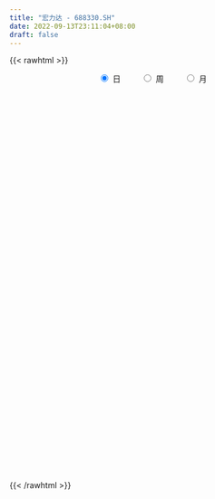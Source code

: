 ```yaml
---
title: "宏力达 - 688330.SH"
date: 2022-09-13T23:11:04+08:00
draft: false
---
```

{{< rawhtml >}}
    <div style="text-align: center">
        <label style="padding: 1rem;"><input style="margin-right: .5rem" type="radio" name="period" value="D" checked onclick="period_change(this)">日</label>
        <label style="padding: 1rem;"><input style="margin-right: .5rem" type="radio" name="period" value="W" onclick="period_change(this)">周</label>
        <label style="padding: 1rem;"><input style="margin-right: .5rem" type="radio" name="period" value="M" onclick="period_change(this)">月</label>
    </div>
    <div id="chart" style="height: 700px;"></div> 
    <script type="text/javascript">
        const D_v = [146269.71,71281.01,57963.98,33658.99,30728.13,21415.64,20253.6,13750.76,11403.77,17312.67,16075.34,25598.74,14255.57,22022.87,16744.02,13121.7,14633.72,22833.89,13486.58,21467.13,12159.77,10690.42,9192.38,10697.04,23006.21,17593.4,11447.75,12723.6,10630.77,12177.67,12491.0,7753.91,7698.31,6684.13,7214.96,8028.4,5214.89,5578.68,11503.96,10199.57,6807.73,7841.97,5442.6,4714.24,10606.39,8291.96,5976.35,4729.84,9345.47,7244.89,9203.89,5343.9,5764.04,4881.79,10972.51,6113.51,9024.28,7504.75,7548.25,8452.47,8716.91,6512.84,9175.28,5092.93,16361.35,6524.27,8468.81,4925.78,5840.09,5159.54,4970.03,6667.54,4424.51,6163.06,3943.42,7055.96,5966.86,3644.15,5006.52,5741.87,4226.76,3872.19,3456.86,4657.72,6009.56,5461.0,6581.18,4138.4,12433.72,5668.42,5756.09,4510.72,4089.0,5063.1,4047.59,6162.9,7961.79,7970.83,5216.27,3535.02,2971.93,4028.15,9845.51,5212.32,4469.7,7058.23,6358.38,9481.88,8828.01,5171.52,3475.06,5109.39,4086.22,2455.57,3472.48,3207.11,3409.09,2836.52,4553.92,3268.01,10492.26,6064.26,3074.02,6471.87,3207.54,5039.6,3975.4,4470.84,3165.16,2589.05,4122.91,3606.93,6305.14,4810.29,4360.7,2016.31,2359.74,2408.65,1816.15,1573.56,1550.32,2476.86,3790.08,2370.97,1818.13,1965.99,2012.49,1643.0,2674.82,2739.71,3982.62,4604.96,5298.68,8983.66,5887.94,5001.04,2969.22,3553.77,2888.03,3665.19,4475.63,3196.22,1952.69,2207.43,2363.52,1975.64,2063.3,4737.04,3175.96,7608.54,3383.73,2818.82,3509.3,3463.31,10039.84,4710.56,5878.84,4344.35,5868.92,13555.12,6731.23,5361.57,3394.54,3921.92,4590.54,3309.82,2720.09,3388.92,5914.34,12115.47,9850.22,11500.45,7336.48,9012.03,6983.35,12282.61,6489.43,5372.68,9992.52,4273.55,3776.41,5972.89,9257.71,9801.87,7657.9,32885.15,15747.97,12979.31,10527.83,8183.61,9816.19,15649.87,15814.93,11239.14,11130.35,8894.85,8781.6,8044.54,7204.28,10351.65,17237.67,11066.79,7673.28,6231.59,15435.89,6483.85,8312.93,7535.44,4293.75,6844.48,9087.6,11018.26,13243.87,8217.07,12211.0,3745.61,5474.26,7072.59,6488.35,4824.61,9563.22,4885.83,9631.68,6869.86,7404.3,3758.38,5029.38,3544.96,2970.03,5912.35,27477.81,17491.71,12431.12,8685.67,14212.79,10691.59,6651.32,10135.2,9070.64,16895.43,31513.59,30282.75,18860.85,31765.98,60817.57,27591.6,19523.87,19542.88,18505.4,21445.33,17422.19,43237.59,25972.76,15453.73,19684.08,10020.39,18695.24,13496.88,15382.27,11007.67,19191.75,9604.28,11580.58,10330.21,17704.54,27219.0,20688.39,13813.2,12620.18,8684.28,7961.99,10201.56,9897.78,13337.04,21953.86,24343.02,17968.33,21133.58,13329.39,10954.45,13495.86,8999.68,12573.09,10523.78,9188.29,25686.58,18351.28,12133.47,13661.91,10105.92,11450.46,8557.06,6222.94,9654.11,7869.59,10202.39,10015.35,7057.63,4508.02,6868.93,6145.01,5935.75,8867.98,6716.92,10514.25,12155.87,12038.34,5942.11,5398.6,8673.35,8616.39,10955.84,9363.76,4817.76,6695.27,4604.98,6525.17,6921.22,12201.44,11246.52,14908.66,10020.1,8153.44,7997.54,13812.95,13274.08,15995.4,7588.71,9211.46,4385.78,8684.1,6403.85,5508.21,4055.3,5421.27,10110.61,4938.38,4404.66,5746.18,10069.7,4261.31,5142.54,6635.48,5367.24,6940.07,6721.42,4925.32,2721.2,4127.08,5472.62,3626.67,9195.99,8757.96,10286.29,7142.39,9265.85,14763.47,10151.05,8439.44,9898.21,15355.7,13949.46,11051.06,9373.79,10337.9,11739.21,8904.56,14494.37,10501.26,12663.73,14791.86,8113.84,10052.86,8498.89,15604.53,10941.91,20466.63,18233.98,9326.22,23572.95,16633.93,20375.05,14878.09,20275.26,12334.67,13556.0,14315.68,15621.67,12067.21,16101.69,15214.18,12376.9,14998.59,24177.6,18335.94,13011.8,12188.67,21781.53,15379.65,12967.02,14743.57,13992.65,12391.49,9823.78,17483.34,22446.65,13211.47,11972.39,12839.05,11150.48,15572.5,13506.62,8647.64,7791.47,9654.05,9385.87,20898.61,18578.14,18670.27,18829.73,14693.55,15691.93,23268.97,14629.44,15028.77,23837.98,21504.42,14427.88,13010.11,14192.54,30248.39,25034.4,12212.75,19793.55,19489.82,14708.73,31128.74,15113.65,13828.05,14502.54,12884.33,10622.93,7684.45,7503.26,9792.43,6389.0,8096.54,11718.72]
const D_histogram = [0.0,-0.4033276353,-1.0667469777,-1.3409693459,-1.6269586618,-1.8256800522,-1.9347035473,-1.8344297999,-1.6206406673,-1.4759564428,-1.3634901794,-1.1087177581,-0.7551575407,-0.3054379696,-0.0684917088,0.1440809164,0.2660871574,0.5508786146,0.6732651769,0.7675958937,0.7291572432,0.826749033,0.8730519588,0.7736626753,0.9335712453,0.9800107359,0.9972488228,0.9119590217,0.7743718696,0.5526556259,0.2809138957,0.1088465521,-0.0028238486,0.0128229069,-0.0004317171,-0.0470597686,-0.0814215811,-0.0525014357,0.1263671462,0.0455786922,-0.0170516516,-0.1275201038,-0.1885006595,-0.1790989358,-0.3579639106,-0.4429747172,-0.5689926588,-0.5902802456,-0.7425746875,-0.7541546868,-0.9024025689,-0.8935486025,-0.9256908395,-0.8533749424,-0.513216091,-0.2228660717,0.0974950856,0.255000998,0.214802456,0.0050792166,0.1200038714,0.0689909762,0.2923746151,0.3601089061,0.6749963178,0.897005556,0.9641550434,0.9432019102,0.8149222801,0.7116699379,0.5328065146,0.2617448117,0.1437045277,0.0055437016,-0.1297020105,-0.3284873017,-0.3925554081,-0.4540859701,-0.5831558743,-0.763693711,-0.8082944936,-0.7213925927,-0.5415769897,-0.4214831275,-0.2369428936,0.0592674708,0.2528161371,0.3636379604,0.5799813296,0.6417550037,0.7589378729,0.8857466903,0.8599510321,0.8565989482,0.7838508118,0.8553429988,0.9234766117,0.9059711191,0.7449349168,0.6315065837,0.4809489267,0.4600580801,0.7215120865,0.8650626864,0.9175587829,0.9738726404,1.0427239176,1.1198292965,0.8821691482,0.6242320639,0.4524765486,0.2003970033,-0.0879940536,-0.2300254007,-0.3821179067,-0.4168008927,-0.3202425624,-0.3053007267,-0.238217347,-0.2090730572,-0.559585737,-0.9024956573,-1.0751031668,-1.221367112,-1.2047366572,-1.0432898007,-0.9101175367,-0.8321210162,-0.7392074095,-0.6528934765,-0.4978097138,-0.4189365806,-0.1874322648,-0.115753799,-0.1873117087,-0.1779051958,-0.0731670097,-0.0467413049,0.0116456939,0.0678328276,0.1157120416,0.1664593765,0.2076684442,0.2249493055,0.2251756577,0.1995094247,0.1661630847,0.1957427236,0.2474501569,0.3429374703,0.4237018692,0.3375145086,0.4171916744,0.6250579643,0.6558895568,0.5700953762,0.4743891344,0.3387536337,0.2131473446,0.0826950853,0.0873198973,0.0051356017,-0.0773846515,-0.1651859026,-0.1772895122,-0.1485668563,-0.1030802831,0.0311743048,0.0780264406,-0.035922107,-0.0933542997,-0.0936325497,-0.1535863175,-0.1759748305,-0.0979386011,-0.0699538601,0.0734089904,0.1441979959,0.2126846596,0.3828669998,0.4193724175,0.4464415941,0.4492053601,0.3602614112,0.2164019702,0.0751649903,-0.0597484287,-0.0673416509,0.0290310298,0.2454379454,0.4498713399,0.6235706997,0.5230580583,0.3996176275,0.4383979834,0.67218773,0.7648908226,0.6751303442,0.8143200164,0.8223771734,0.7625388696,0.6436749028,0.2985730762,0.1788008393,0.1544396516,0.5035118681,0.5624006394,0.4248283511,0.1882305197,0.0240691446,-0.2080314488,0.098541599,0.4303352271,0.6440526636,0.8246977209,0.7767058816,0.6576301903,0.4176953567,0.1436284246,0.2489428802,-0.2781330772,-0.6595827861,-0.8937956987,-0.9971577584,-1.2826771521,-1.3900624004,-1.5824919493,-1.761562663,-1.7746302571,-1.8059176966,-1.6877918681,-1.3551941388,-0.9312340868,-0.7834568458,-1.0081142322,-1.1068782588,-1.2128465593,-1.1943956185,-1.0483428193,-0.9545757421,-1.0201263643,-0.9589637708,-0.6056111866,-0.1781600287,0.3062800549,0.564221113,0.771964798,0.9068780622,0.9014876253,1.0329381561,1.1151920277,1.4750160136,1.693668065,1.8065994389,1.9932009956,2.0457267994,1.8529998344,1.6579371633,1.3529854553,1.3041281489,1.7631809288,2.211917763,2.3065355089,2.8326848948,3.8237393068,4.5502943261,4.6758729515,4.2684084097,3.9762633096,3.5514137547,3.3294277917,2.199051486,1.4087145177,0.6986963039,0.2188761074,-0.2751630219,-1.0215375212,-1.6197731618,-1.7742085082,-2.0397519974,-2.6320589898,-2.6831120643,-2.7792428364,-2.6452792866,-2.0962272897,-1.8266571062,-1.3765534888,-1.2013424875,-1.1857303011,-1.2829455199,-1.065057926,-1.2585505787,-1.27248924,-1.8326833403,-2.440063989,-2.9107072745,-3.3958046278,-3.7361767958,-3.769303009,-3.6461127699,-3.7013390284,-3.5347829368,-3.5087758158,-3.1845130935,-2.800474278,-1.8253790361,-1.0532724989,-0.1733302277,0.4738359406,0.9988093201,1.199141756,1.090863258,0.8312720201,0.9212382135,0.669547046,0.3742856805,-0.0057735853,-0.4515930469,-0.5766344188,-0.9567035727,-0.9805661078,-0.9940212933,-1.0700963951,-1.0117912195,-0.3071376713,0.6106803407,1.4262527299,1.8688063977,2.0877527969,1.8854672443,1.9462205834,1.6626141454,1.7026576111,1.6779262989,1.5494407529,1.4197547797,1.1186566244,0.7795145964,0.2072527669,-0.3928909455,-0.7643653051,-0.7555949979,-0.5678590808,-0.7155636749,-0.6569853545,-0.2594498022,0.2032922933,0.3465026257,0.5434301657,0.5920715941,0.9216714154,1.0863506457,1.0121076299,0.8624500593,0.8724293468,1.4215725842,1.6907801388,1.7793270287,1.4938623212,0.6141153043,0.0205276742,-0.4417646415,-0.6854798647,-0.8601816851,-1.3857507207,-1.8210055584,-1.7297914018,-1.5742790361,-1.7793376058,-1.8139604432,-1.7849476976,-2.2757356589,-2.3926007383,-1.8761454985,-1.3741842467,-0.663258371,0.0331198918,0.2530299757,0.183892285,0.224607897,0.4719299849,0.1314376976,-0.0123801015,-0.2672277041,-0.1833048756,-0.2401115095,-0.3394798257,-0.2795763732,-0.1102221325,-0.2950695069,-0.4694755937,-0.5537342852,-0.4264779501,-0.1653271089,0.3968148364,0.7419914804,1.3296148203,1.8522077096,1.9367488197,1.4455966338,0.8209179458,0.3521068449,0.0807068778,-0.0778052167,-0.3210859759,-0.3359789045,-0.2259597655,-0.128416209,-0.2738945803,-0.5672729698,-0.5193123942,-0.4087092328,-0.4596296096,-0.6572124929,-0.8767909784,-0.8381852917,-0.7508254128,-0.4947385799,-0.2894217669,-0.1707023793,0.1316884942,0.3588269007,0.3390879539,0.2127362111,0.3715920693,0.6394093256,0.7972896664,0.85255761,0.9190799591,0.9615473055,0.9545253709,0.8246941528,0.686632441,0.6007767717,0.6305463226,0.5638638838,0.6712339465,0.5978261005,0.2865986065,0.1757385896,0.1320582832,0.1107757185,0.3507309936,0.4015368753,0.4789042263,0.7273167072,0.6157898307,0.533268094,0.4394897084,0.3508665016,0.488215127,0.2253700667,0.0631900839,-0.2381355495,-0.8305071743,-1.3202750229,-1.9091403665,-2.2300598819,-2.262851052,-2.2638875944,-2.2608665854,-2.1130997985,-1.9285932906,-1.5776403624,-1.2743717907,-1.0344057908,-0.6784124849,-0.3102070408]
const D_fast = [0.0,-0.5041595442,-1.434265631,-2.0437303357,-2.736459317,-3.3916007204,-3.9843001023,-4.342633805,-4.5340048391,-4.7583097253,-4.9867160068,-5.009123025,-4.8443521928,-4.470992114,-4.2511687804,-4.0025759261,-3.8140478958,-3.3915367849,-3.1008339284,-2.8146042382,-2.6707535779,-2.3664745298,-2.1019086143,-2.0078822291,-1.6145808477,-1.3231386731,-1.0565883806,-0.9138884262,-0.8578826109,-0.9414349481,-1.1429482044,-1.2878039099,-1.4001802729,-1.3813277906,-1.3946903439,-1.4530833375,-1.5078005453,-1.4920057588,-1.2815453903,-1.3509391713,-1.4178324279,-1.5601809062,-1.6682866267,-1.703659637,-1.9720155894,-2.1677700753,-2.4360361817,-2.6048938299,-2.9428319436,-3.1429506146,-3.516799139,-3.7313323232,-3.9948972701,-4.1359251086,-3.92407028,-3.6894367786,-3.3447018498,-3.1234456879,-3.109943616,-3.3183970511,-3.1734714285,-3.2072365797,-2.910759287,-2.7529977695,-2.2693612784,-1.8231006511,-1.5149124029,-1.3000650586,-1.2246141187,-1.1499489763,-1.195610771,-1.4012362709,-1.4833504231,-1.6201253237,-1.7877965385,-2.0687036551,-2.2309106136,-2.4059626681,-2.6808215408,-3.0522828053,-3.2989572113,-3.3924034586,-3.347982103,-3.3332590226,-3.2079545121,-2.8969272801,-2.6401745794,-2.4384432661,-2.0771045645,-1.8548921395,-1.547974802,-1.199729312,-1.0105372123,-0.7997395591,-0.6765249925,-0.3911970558,-0.0921942899,0.1167929971,0.1419905241,0.186438837,0.1561184116,0.250242085,0.6920741131,1.0518903845,1.3337761768,1.6335581944,1.963090451,2.320153154,2.3030352928,2.2011562244,2.1425198463,1.9405395519,1.6301499815,1.4306122842,1.1829903016,1.0441070924,1.0606047821,0.9992214361,1.0067504791,0.9836265045,0.4932173905,-0.0753164441,-0.5166997453,-0.9683054685,-1.252859178,-1.3522347716,-1.4465918918,-1.5766256254,-1.668513871,-1.7454233071,-1.7147919729,-1.7406529849,-1.5560067352,-1.5132667192,-1.6316525561,-1.6667223421,-1.5802759085,-1.5655355299,-1.5042371076,-1.431091767,-1.3542845426,-1.2619223635,-1.1687961849,-1.0952779972,-1.0387577306,-1.0145466073,-1.0063521762,-0.9278368564,-0.8142668838,-0.6330452029,-0.4463553367,-0.4481640701,-0.2641889858,0.0999417952,0.2947457769,0.3514754404,0.3743664822,0.3234193899,0.251099937,0.141321449,0.1677762353,0.0868758401,-0.0149905759,-0.1440883027,-0.2005142903,-0.2089333485,-0.189216846,-0.047168682,0.019190064,-0.1037390104,-0.184509778,-0.2081961654,-0.3065465126,-0.3729287332,-0.3193771541,-0.3088808781,-0.14716578,-0.0403272755,0.0813305531,0.3472296432,0.4885781652,0.6272577404,0.7423228465,0.7434442504,0.6536853019,0.5312395695,0.3813890434,0.3569604085,0.4605908466,0.7383572485,1.055258478,1.3848505127,1.4151023859,1.391566362,1.5399462137,1.9417828929,2.2257086911,2.3047307987,2.647500475,2.8611519254,2.991948339,3.0340030978,2.7635445403,2.6884725133,2.7027212384,3.177671422,3.3771603531,3.3457951526,3.1562549511,2.9981108621,2.7140024065,3.0452108541,3.484588289,3.8593188914,4.2461383789,4.39232301,4.4376548662,4.3021438719,4.0639840459,4.2315342216,3.6349249949,3.0885795894,2.6309177522,2.2782662529,1.6720775711,1.2171767227,0.6291241866,0.0096628071,-0.4470623513,-0.9298292149,-1.2336513535,-1.2398521589,-1.0487006286,-1.096787599,-1.5734735435,-1.9489571347,-2.3581370751,-2.6382850389,-2.7543179446,-2.8991948029,-3.2197770161,-3.3983553653,-3.1964055778,-2.8134944271,-2.2524843298,-1.8534879934,-1.4527531089,-1.0911203291,-0.8711388598,-0.4814537899,-0.1204019114,0.6081760779,1.2502451456,1.8148263792,2.4997281848,3.0636856884,3.334208682,3.5536303017,3.5869249576,3.8640996884,4.7639477005,5.7656639755,6.4369155986,7.6712362082,9.6182254469,11.4823540477,12.776900911,13.4365384716,14.1384591989,14.6014630826,15.2118340676,14.6312206333,14.1930622944,13.6577181566,13.2326169871,12.6697871022,11.6680282226,10.6648492916,10.0668618181,9.2913803295,8.0410585897,7.3192274991,6.5282860179,6.0009297461,6.0259249206,5.8388308275,5.9447960727,5.8196714521,5.5388510632,5.1208994644,5.0725225769,4.5643922795,4.2323313082,3.2139663728,1.9965697269,0.7982496228,-0.5357988875,-1.8102152544,-2.7856672199,-3.5740051732,-4.5545661889,-5.2717058314,-6.1228926644,-6.5947582154,-6.9108379695,-6.3920874865,-5.8832990741,-5.0466893599,-4.2810642064,-3.5063884969,-3.006270622,-2.8418333055,-2.8936065384,-2.5733307917,-2.6576351976,-2.859325143,-3.2408278051,-3.7995455284,-4.068745505,-4.6879905521,-4.9569946141,-5.2189551229,-5.5625543236,-5.7571969529,-5.1293278225,-4.0588397252,-2.8867041536,-1.9769488863,-1.2360642879,-0.9669830294,-0.4196745446,-0.2876274462,0.1780804223,0.5728306848,0.8317053271,1.0569580488,1.0355240496,0.8912606707,0.3708120329,-0.3275544159,-0.8901201018,-1.070248544,-1.0244773971,-1.3510729099,-1.4567409282,-1.1240678264,-0.6105026576,-0.3806666687,-0.0478815873,0.1487777397,0.7087954147,1.1450623064,1.3238461981,1.3898011424,1.6178877666,2.52242415,3.2143267393,3.7477053864,3.8357062593,3.1094880684,2.5210323568,1.9482988807,1.5332136914,1.1434664497,0.2714597339,-0.6190464934,-0.9602801873,-1.1983375806,-1.8482305517,-2.3363434999,-2.7535676787,-3.8132895547,-4.5283048187,-4.4808859536,-4.3224707634,-3.7773594804,-3.0727012447,-2.7895336669,-2.8126982863,-2.7158307,-2.3505261159,-2.6581589789,-2.8050718034,-3.1267263319,-3.0886297223,-3.2054642336,-3.3897025062,-3.399693147,-3.2578944394,-3.5165091906,-3.8082841758,-4.0309764386,-4.010339591,-3.7905205271,-3.1291748727,-2.5985003586,-1.6784733135,-0.6928284969,-0.1241001819,-0.2538532094,-0.6733024109,-1.0540868005,-1.3053100482,-1.4832734469,-1.8068257,-1.9057133547,-1.8521841571,-1.7867446529,-2.0006966692,-2.4358933011,-2.5177608242,-2.509334971,-2.6751627502,-3.0370487566,-3.4758249867,-3.646765623,-3.7471120972,-3.6147099093,-3.4817485381,-3.4057047453,-3.0703917482,-2.7535466166,-2.6885135748,-2.7616812649,-2.5099273894,-2.0822578017,-1.7250550443,-1.4566476982,-1.1603553593,-0.8775011866,-0.6458917784,-0.5695494583,-0.5359530599,-0.4716145362,-0.2842084047,-0.2099248726,0.0652536768,0.1413023559,-0.0982754864,-0.1652008559,-0.1758665915,-0.1694552266,0.1581827969,0.3093728974,0.5064663049,0.9367079626,0.9791285439,1.0299238307,1.0460178721,1.0451112907,1.3045136979,1.0980111543,0.9516286925,0.5907691717,-0.2092292467,-1.029065851,-2.0952162862,-2.9736507721,-3.5721547053,-4.1391631463,-4.7013587836,-5.0818669463,-5.379508761,-5.4229659234,-5.4382902994,-5.4569257473,-5.2705355626,-4.9798818787]
const D_slow = [0.0,-0.1008319088,-0.3675186533,-0.7027609897,-1.1095006552,-1.5659206682,-2.049596555,-2.508204005,-2.9133641719,-3.2823532825,-3.6232258274,-3.9004052669,-4.0891946521,-4.1655541445,-4.1826770717,-4.1466568425,-4.0801350532,-3.9424153995,-3.7740991053,-3.5822001319,-3.3999108211,-3.1932235628,-2.9749605731,-2.7815449043,-2.548152093,-2.303149409,-2.0538372033,-1.8258474479,-1.6322544805,-1.494090574,-1.4238621001,-1.3966504621,-1.3973564242,-1.3941506975,-1.3942586268,-1.4060235689,-1.4263789642,-1.4395043231,-1.4079125366,-1.3965178635,-1.4007807764,-1.4326608024,-1.4797859672,-1.5245607012,-1.6140516788,-1.7247953581,-1.8670435228,-2.0146135843,-2.2002572561,-2.3887959278,-2.6143965701,-2.8377837207,-3.0692064306,-3.2825501662,-3.4108541889,-3.4665707069,-3.4421969354,-3.3784466859,-3.324746072,-3.3234762678,-3.2934752999,-3.2762275559,-3.2031339021,-3.1131066756,-2.9443575962,-2.7201062072,-2.4790674463,-2.2432669688,-2.0395363987,-1.8616189143,-1.7284172856,-1.6629810827,-1.6270549508,-1.6256690254,-1.658094528,-1.7402163534,-1.8383552054,-1.951876698,-2.0976656665,-2.2885890943,-2.4906627177,-2.6710108659,-2.8064051133,-2.9117758952,-2.9710116185,-2.9561947508,-2.8929907166,-2.8020812265,-2.6570858941,-2.4966471432,-2.3069126749,-2.0854760023,-1.8704882443,-1.6563385073,-1.4603758043,-1.2465400546,-1.0156709017,-0.7891781219,-0.6029443927,-0.4450677468,-0.3248305151,-0.2098159951,-0.0294379734,0.1868276981,0.4162173939,0.659685554,0.9203665334,1.2003238575,1.4208661446,1.5769241605,1.6900432977,1.7401425485,1.7181440351,1.6606376849,1.5651082083,1.4609079851,1.3808473445,1.3045221628,1.2449678261,1.1926995618,1.0528031275,0.8271792132,0.5584034215,0.2530616435,-0.0481225208,-0.308944971,-0.5364743551,-0.7445046092,-0.9293064615,-1.0925298307,-1.2169822591,-1.3217164043,-1.3685744705,-1.3975129202,-1.4443408474,-1.4888171463,-1.5071088988,-1.518794225,-1.5158828015,-1.4989245946,-1.4699965842,-1.4283817401,-1.376464629,-1.3202273027,-1.2639333883,-1.2140560321,-1.1725152609,-1.12357958,-1.0617170408,-0.9759826732,-0.8700572059,-0.7856785787,-0.6813806601,-0.5251161691,-0.3611437799,-0.2186199358,-0.1000226522,-0.0153342438,0.0379525924,0.0586263637,0.080456338,0.0817402384,0.0623940756,0.0210975999,-0.0232247781,-0.0603664922,-0.086136563,-0.0783429868,-0.0588363766,-0.0678169034,-0.0911554783,-0.1145636157,-0.1529601951,-0.1969539027,-0.221438553,-0.238927018,-0.2205747704,-0.1845252714,-0.1313541065,-0.0356373566,0.0692057478,0.1808161463,0.2931174863,0.3831828392,0.4372833317,0.4560745793,0.4411374721,0.4243020594,0.4315598168,0.4929193032,0.6053871381,0.761279813,0.8920443276,0.9919487345,1.1015482303,1.2695951628,1.4608178685,1.6296004545,1.8331804586,2.038774752,2.2294094694,2.3903281951,2.4649714641,2.509671674,2.5482815868,2.6741595539,2.8147597137,2.9209668015,2.9680244314,2.9740417176,2.9220338554,2.9466692551,3.0542530619,3.2152662278,3.421440658,3.6156171284,3.780024676,3.8844485151,3.9203556213,3.9825913413,3.9130580721,3.7481623755,3.5247134508,3.2754240113,2.9547547232,2.6072391231,2.2116161358,1.7712254701,1.3275679058,0.8760884817,0.4541405146,0.1153419799,-0.1174665418,-0.3133307532,-0.5653593113,-0.842078876,-1.1452905158,-1.4438894204,-1.7059751252,-1.9446190608,-2.1996506519,-2.4393915945,-2.5907943912,-2.6353343984,-2.5587643847,-2.4177091064,-2.2247179069,-1.9979983913,-1.772626485,-1.514391946,-1.2355939391,-0.8668399357,-0.4434229194,0.0082269403,0.5065271892,1.017958889,1.4812088476,1.8956931385,2.2339395023,2.5599715395,3.0007667717,3.5537462125,4.1303800897,4.8385513134,5.7944861401,6.9320597216,8.1010279595,9.1681300619,10.1621958893,11.050049328,11.8824062759,12.4321691474,12.7843477768,12.9590218528,13.0137408796,12.9449501241,12.6895657438,12.2846224534,11.8410703263,11.331132327,10.6731175795,10.0023395634,9.3075288543,8.6462090327,8.1221522103,7.6654879337,7.3213495615,7.0210139396,6.7245813644,6.4038449844,6.1375805029,5.8229428582,5.5048205482,5.0466497131,4.4366337159,3.7089568973,2.8600057403,1.9259615414,0.9836357891,0.0721075966,-0.8532271605,-1.7369228946,-2.6141168486,-3.410245122,-4.1103636915,-4.5667084505,-4.8300265752,-4.8733591321,-4.754900147,-4.505197817,-4.205412378,-3.9326965635,-3.7248785585,-3.4945690051,-3.3271822436,-3.2336108235,-3.2350542198,-3.3479524815,-3.4921110862,-3.7312869794,-3.9764285063,-4.2249338297,-4.4924579284,-4.7454057333,-4.8221901512,-4.669520066,-4.3129568835,-3.8457552841,-3.3238170848,-2.8524502738,-2.3658951279,-1.9502415916,-1.5245771888,-1.1050956141,-0.7177354259,-0.3627967309,-0.0831325748,0.1117460743,0.163559266,0.0653365296,-0.1257547966,-0.3146535461,-0.4566183163,-0.635509235,-0.7997555737,-0.8646180242,-0.8137949509,-0.7271692945,-0.591311753,-0.4432938545,-0.2128760006,0.0587116608,0.3117385682,0.5273510831,0.7454584198,1.1008515658,1.5235466005,1.9683783577,2.341843938,2.4953727641,2.5005046826,2.3900635223,2.2186935561,2.0036481348,1.6572104546,1.201959065,0.7695112146,0.3759414555,-0.0688929459,-0.5223830567,-0.9686199811,-1.5375538958,-2.1357040804,-2.604740455,-2.9482865167,-3.1141011095,-3.1058211365,-3.0425636426,-2.9965905713,-2.9404385971,-2.8224561008,-2.7895966764,-2.7926917018,-2.8594986279,-2.9053248467,-2.9653527241,-3.0502226805,-3.1201167738,-3.147672307,-3.2214396837,-3.3388085821,-3.4772421534,-3.5838616409,-3.6251934182,-3.5259897091,-3.340491839,-3.0080881339,-2.5450362065,-2.0608490016,-1.6994498431,-1.4942203567,-1.4061936454,-1.386016926,-1.4054682302,-1.4857397241,-1.5697344503,-1.6262243916,-1.6583284439,-1.7268020889,-1.8686203314,-1.9984484299,-2.1006257381,-2.2155331405,-2.3798362638,-2.5990340084,-2.8085803313,-2.9962866845,-3.1199713294,-3.1923267712,-3.235002366,-3.2020802424,-3.1123735173,-3.0276015288,-2.974417476,-2.8815194587,-2.7216671273,-2.5223447107,-2.3092053082,-2.0794353184,-1.839048492,-1.6004171493,-1.3942436111,-1.2225855009,-1.0723913079,-0.9147547273,-0.7737887563,-0.6059802697,-0.4565237446,-0.384874093,-0.3409394455,-0.3079248747,-0.2802309451,-0.1925481967,-0.0921639779,0.0275620787,0.2093912555,0.3633387131,0.4966557366,0.6065281637,0.6942447891,0.8162985709,0.8726410876,0.8884386086,0.8289047212,0.6212779276,0.2912091719,-0.1860759197,-0.7435908902,-1.3093036532,-1.8752755518,-2.4404921982,-2.9687671478,-3.4509154704,-3.845325561,-4.1639185087,-4.4225199564,-4.5921230776,-4.6696748378]
const D_data = [['2020-10-15', 118.0, 108.5, 100.85, 120.0],['2020-10-16', 102.68, 102.18, 101.11, 107.66],['2020-10-19', 102.0, 95.4, 95.0, 103.49],['2020-10-20', 94.5, 96.69, 94.5, 98.81],['2020-10-21', 96.59, 93.7, 93.7, 97.58],['2020-10-22', 93.55, 91.9, 91.3, 93.62],['2020-10-23', 92.0, 90.42, 90.12, 93.28],['2020-10-26', 90.4, 91.18, 90.02, 92.46],['2020-10-27', 90.45, 91.68, 90.3, 91.98],['2020-10-28', 91.59, 90.1, 88.88, 91.6],['2020-10-29', 88.7, 88.76, 88.11, 89.67],['2020-10-30', 92.18, 90.01, 90.0, 94.3],['2020-11-02', 90.95, 91.58, 90.48, 92.15],['2020-11-03', 91.6, 93.95, 91.56, 94.16],['2020-11-04', 93.9, 92.4, 91.5, 93.95],['2020-11-05', 93.4, 92.75, 92.1, 93.6],['2020-11-06', 92.79, 92.1, 91.45, 93.85],['2020-11-09', 92.5, 95.0, 92.5, 95.6],['2020-11-10', 95.5, 94.01, 93.58, 95.5],['2020-11-11', 93.9, 94.3, 93.71, 96.58],['2020-11-12', 94.14, 92.89, 92.72, 95.63],['2020-11-13', 93.06, 94.91, 92.5, 95.4],['2020-11-16', 95.29, 94.9, 94.2, 95.3],['2020-11-17', 94.8, 93.18, 92.55, 94.88],['2020-11-18', 93.09, 96.9, 92.65, 97.44],['2020-11-19', 96.45, 96.46, 96.08, 98.45],['2020-11-20', 96.5, 96.75, 96.0, 98.28],['2020-11-23', 96.31, 95.77, 95.58, 97.8],['2020-11-24', 96.0, 94.94, 94.6, 96.76],['2020-11-25', 95.04, 93.22, 93.22, 95.3],['2020-11-26', 93.0, 91.38, 91.07, 93.24],['2020-11-27', 91.45, 91.38, 90.49, 92.04],['2020-11-30', 91.55, 91.21, 90.9, 92.4],['2020-12-01', 91.3, 92.35, 91.08, 92.46],['2020-12-02', 92.11, 91.8, 91.56, 92.35],['2020-12-03', 91.88, 91.0, 90.8, 92.15],['2020-12-04', 90.56, 90.68, 90.52, 91.3],['2020-12-07', 90.8, 91.2, 90.54, 91.78],['2020-12-08', 91.36, 93.47, 91.03, 94.18],['2020-12-09', 93.5, 90.35, 90.0, 93.99],['2020-12-10', 90.55, 90.0, 89.5, 90.8],['2020-12-11', 89.5, 88.67, 88.21, 90.5],['2020-12-14', 88.67, 88.49, 87.81, 89.36],['2020-12-15', 88.57, 88.87, 87.88, 88.97],['2020-12-16', 88.88, 85.61, 85.5, 89.0],['2020-12-17', 85.0, 85.51, 83.28, 86.23],['2020-12-18', 85.45, 83.76, 83.69, 85.59],['2020-12-21', 83.69, 83.93, 82.5, 84.18],['2020-12-22', 83.95, 80.98, 80.65, 83.95],['2020-12-23', 80.6, 81.37, 80.26, 82.23],['2020-12-24', 81.18, 78.2, 77.5, 81.62],['2020-12-25', 78.2, 78.68, 77.15, 79.48],['2020-12-28', 78.8, 76.95, 76.71, 78.88],['2020-12-29', 76.71, 77.2, 76.61, 78.08],['2020-12-30', 76.76, 80.65, 76.62, 82.0],['2020-12-31', 80.16, 80.95, 79.41, 81.87],['2021-01-04', 80.7, 82.44, 80.06, 83.87],['2021-01-05', 82.4, 81.35, 80.9, 82.5],['2021-01-06', 81.31, 78.9, 78.59, 81.31],['2021-01-07', 78.9, 75.71, 75.05, 78.9],['2021-01-08', 76.01, 79.1, 75.0, 79.45],['2021-01-11', 79.0, 76.8, 75.94, 79.0],['2021-01-12', 76.01, 80.39, 76.01, 80.88],['2021-01-13', 80.8, 79.04, 78.6, 80.99],['2021-01-14', 79.95, 83.16, 79.3, 85.12],['2021-01-15', 83.07, 83.68, 82.12, 84.1],['2021-01-18', 83.78, 82.9, 82.5, 85.3],['2021-01-19', 82.71, 82.35, 82.18, 83.83],['2021-01-20', 82.65, 81.0, 80.6, 82.65],['2021-01-21', 80.66, 81.02, 80.1, 81.67],['2021-01-22', 81.1, 79.55, 79.5, 81.38],['2021-01-25', 79.2, 77.25, 76.82, 79.3],['2021-01-26', 77.0, 78.04, 76.67, 78.89],['2021-01-27', 78.02, 76.92, 76.39, 78.22],['2021-01-28', 76.47, 75.93, 75.3, 77.76],['2021-01-29', 76.09, 73.8, 72.88, 76.5],['2021-02-01', 73.09, 74.23, 72.23, 74.89],['2021-02-02', 74.5, 73.31, 72.64, 75.07],['2021-02-03', 73.94, 71.24, 71.1, 73.94],['2021-02-04', 70.44, 68.9, 68.08, 71.4],['2021-02-05', 69.32, 69.02, 68.86, 70.86],['2021-02-08', 69.02, 69.8, 68.18, 71.48],['2021-02-09', 69.85, 70.79, 69.27, 71.23],['2021-02-10', 71.5, 70.06, 69.62, 71.5],['2021-02-18', 70.5, 71.01, 70.5, 71.7],['2021-02-19', 71.39, 73.22, 70.81, 73.44],['2021-02-22', 73.35, 72.97, 72.83, 74.79],['2021-02-23', 72.72, 72.6, 72.5, 73.37],['2021-02-24', 75.0, 74.8, 74.66, 77.74],['2021-02-25', 74.6, 73.74, 73.56, 75.68],['2021-02-26', 73.32, 75.14, 73.02, 75.42],['2021-03-01', 75.21, 76.27, 75.0, 76.66],['2021-03-02', 76.75, 75.05, 74.8, 76.97],['2021-03-03', 75.46, 75.69, 75.1, 76.0],['2021-03-04', 75.28, 75.05, 75.03, 75.9],['2021-03-05', 75.44, 77.32, 74.8, 77.65],['2021-03-08', 77.21, 78.21, 77.0, 79.39],['2021-03-09', 78.21, 77.88, 75.36, 79.58],['2021-03-10', 77.51, 76.16, 76.01, 78.91],['2021-03-11', 76.0, 76.49, 75.01, 76.63],['2021-03-12', 76.51, 75.7, 75.06, 76.57],['2021-03-15', 75.99, 77.2, 75.58, 77.54],['2021-03-16', 79.0, 81.85, 79.0, 83.35],['2021-03-17', 80.59, 82.12, 80.49, 82.44],['2021-03-18', 82.29, 82.27, 80.9, 82.7],['2021-03-19', 81.73, 83.45, 81.61, 84.46],['2021-03-22', 83.67, 84.87, 83.67, 85.48],['2021-03-23', 84.4, 86.39, 84.36, 86.91],['2021-03-24', 86.5, 83.0, 83.0, 87.09],['2021-03-25', 82.96, 82.22, 81.42, 83.8],['2021-03-26', 82.47, 82.8, 81.5, 83.26],['2021-03-29', 82.31, 81.15, 80.99, 82.7],['2021-03-30', 81.27, 79.52, 79.23, 81.6],['2021-03-31', 80.0, 80.3, 79.53, 81.22],['2021-04-01', 80.01, 79.36, 78.74, 80.29],['2021-04-02', 79.1, 80.22, 79.1, 81.29],['2021-04-06', 80.1, 81.94, 79.8, 82.32],['2021-04-07', 81.38, 81.16, 80.4, 81.64],['2021-04-08', 80.85, 82.0, 80.85, 82.93],['2021-04-09', 82.08, 81.78, 81.35, 82.6],['2021-04-12', 79.89, 76.0, 75.89, 80.0],['2021-04-13', 76.0, 73.76, 73.03, 76.7],['2021-04-14', 73.6, 73.8, 73.58, 75.3],['2021-04-15', 73.35, 72.4, 71.1, 73.35],['2021-04-16', 71.64, 73.13, 71.64, 73.28],['2021-04-19', 73.13, 74.5, 72.33, 74.93],['2021-04-20', 74.5, 74.1, 73.82, 75.25],['2021-04-21', 74.1, 73.19, 72.6, 74.1],['2021-04-22', 73.52, 73.09, 72.61, 73.8],['2021-04-23', 72.8, 72.79, 72.33, 73.17],['2021-04-26', 72.52, 73.68, 72.5, 74.51],['2021-04-27', 73.68, 72.81, 72.78, 73.68],['2021-04-28', 72.8, 75.13, 72.52, 75.4],['2021-04-29', 74.68, 73.63, 73.59, 75.1],['2021-04-30', 74.19, 71.51, 71.2, 74.19],['2021-05-06', 71.96, 72.0, 71.0, 72.49],['2021-05-07', 72.64, 73.19, 72.03, 73.57],['2021-05-10', 73.19, 72.3, 71.8, 73.19],['2021-05-11', 72.02, 72.7, 71.53, 72.86],['2021-05-12', 72.7, 72.8, 71.86, 73.0],['2021-05-13', 72.5, 72.84, 72.09, 73.97],['2021-05-14', 73.0, 73.05, 72.58, 73.76],['2021-05-17', 73.4, 73.13, 72.62, 73.7],['2021-05-18', 73.15, 72.97, 72.66, 73.19],['2021-05-19', 72.97, 72.8, 72.37, 72.97],['2021-05-20', 72.8, 72.4, 72.31, 73.14],['2021-05-21', 72.62, 72.12, 72.1, 72.87],['2021-05-24', 72.1, 72.88, 72.08, 72.9],['2021-05-25', 72.81, 73.4, 72.81, 73.73],['2021-05-26', 73.69, 74.44, 73.3, 74.96],['2021-05-27', 74.48, 74.91, 74.11, 75.56],['2021-05-28', 74.87, 72.99, 72.51, 74.88],['2021-05-31', 72.94, 75.25, 72.52, 75.39],['2021-06-01', 75.27, 77.97, 75.26, 78.05],['2021-06-02', 77.6, 76.85, 76.63, 78.37],['2021-06-03', 76.5, 75.69, 75.62, 77.45],['2021-06-04', 75.3, 75.47, 75.3, 76.5],['2021-06-07', 75.88, 74.66, 74.37, 75.88],['2021-06-08', 74.9, 74.3, 74.01, 75.24],['2021-06-09', 74.24, 73.67, 73.45, 74.7],['2021-06-10', 73.5, 75.1, 73.2, 76.0],['2021-06-11', 75.12, 73.85, 73.48, 75.5],['2021-06-15', 73.87, 73.38, 73.08, 74.19],['2021-06-16', 73.36, 72.76, 72.63, 73.73],['2021-06-17', 72.78, 73.3, 72.63, 73.46],['2021-06-18', 73.05, 73.72, 72.89, 74.49],['2021-06-21', 74.87, 74.02, 73.0, 74.87],['2021-06-22', 74.12, 75.58, 74.03, 76.3],['2021-06-23', 75.65, 75.01, 74.9, 75.65],['2021-06-24', 75.79, 72.82, 72.52, 75.79],['2021-06-25', 73.6, 73.0, 72.81, 74.2],['2021-06-28', 72.94, 73.47, 72.78, 73.85],['2021-06-29', 73.88, 72.44, 72.3, 73.88],['2021-06-30', 72.58, 72.53, 72.23, 73.23],['2021-07-01', 73.02, 73.8, 71.68, 74.88],['2021-07-02', 73.5, 73.36, 72.28, 73.92],['2021-07-05', 73.0, 75.24, 73.0, 76.09],['2021-07-06', 75.24, 74.97, 74.31, 75.81],['2021-07-07', 74.97, 75.44, 74.24, 75.65],['2021-07-08', 75.83, 77.59, 75.28, 78.38],['2021-07-09', 77.46, 76.8, 75.42, 77.98],['2021-07-12', 77.0, 77.22, 76.82, 78.7],['2021-07-13', 77.97, 77.39, 76.61, 77.97],['2021-07-14', 77.39, 76.38, 76.0, 77.62],['2021-07-15', 76.3, 75.35, 74.28, 76.38],['2021-07-16', 75.38, 74.79, 74.78, 75.86],['2021-07-19', 75.18, 74.19, 74.0, 75.18],['2021-07-20', 74.0, 75.41, 73.58, 75.85],['2021-07-21', 75.41, 77.0, 75.0, 77.58],['2021-07-22', 76.97, 79.53, 76.33, 81.38],['2021-07-23', 79.2, 80.88, 78.96, 81.58],['2021-07-26', 80.82, 82.05, 79.8, 82.96],['2021-07-27', 81.38, 79.39, 79.36, 82.5],['2021-07-28', 80.74, 79.0, 76.81, 81.45],['2021-07-29', 82.16, 81.29, 79.2, 82.16],['2021-07-30', 81.0, 85.09, 81.0, 85.57],['2021-08-02', 85.0, 84.98, 83.17, 85.98],['2021-08-03', 84.77, 83.5, 83.24, 85.0],['2021-08-04', 83.5, 87.35, 83.5, 87.74],['2021-08-05', 87.35, 87.04, 86.1, 87.99],['2021-08-06', 87.12, 86.99, 85.21, 87.8],['2021-08-09', 87.66, 86.66, 85.02, 87.88],['2021-08-10', 86.08, 83.29, 82.68, 87.5],['2021-08-11', 83.5, 85.4, 83.0, 86.49],['2021-08-12', 85.5, 86.7, 85.4, 87.76],['2021-08-13', 86.27, 92.9, 85.99, 96.2],['2021-08-16', 91.88, 91.19, 88.12, 92.88],['2021-08-17', 90.46, 89.32, 89.0, 94.8],['2021-08-18', 89.87, 87.73, 86.8, 90.99],['2021-08-19', 87.77, 88.06, 86.71, 89.8],['2021-08-20', 87.81, 86.48, 85.87, 89.66],['2021-08-23', 86.48, 93.81, 86.46, 94.15],['2021-08-24', 92.88, 96.5, 92.06, 98.18],['2021-08-25', 96.73, 97.38, 94.82, 98.5],['2021-08-26', 97.51, 99.1, 96.88, 99.96],['2021-08-27', 98.08, 97.74, 96.12, 99.25],['2021-08-30', 97.8, 97.5, 97.0, 103.0],['2021-08-31', 98.82, 95.99, 95.0, 98.82],['2021-09-01', 95.31, 94.95, 91.56, 96.99],['2021-09-02', 94.2, 99.97, 93.68, 100.6],['2021-09-03', 97.0, 91.45, 90.18, 100.81],['2021-09-06', 92.1, 90.98, 88.0, 92.47],['2021-09-07', 91.0, 91.05, 88.7, 91.74],['2021-09-08', 90.93, 91.5, 90.15, 92.5],['2021-09-09', 91.24, 87.69, 86.17, 91.24],['2021-09-10', 88.0, 88.18, 86.38, 89.1],['2021-09-13', 88.98, 85.45, 84.84, 89.0],['2021-09-14', 85.02, 83.55, 83.36, 86.92],['2021-09-15', 83.52, 83.91, 82.83, 84.3],['2021-09-16', 84.39, 82.28, 81.08, 84.39],['2021-09-17', 82.18, 83.08, 79.88, 83.4],['2021-09-22', 82.69, 85.81, 80.74, 86.35],['2021-09-23', 85.86, 88.09, 85.59, 88.48],['2021-09-24', 88.09, 85.46, 85.0, 88.25],['2021-09-27', 85.7, 79.8, 79.0, 86.5],['2021-09-28', 80.56, 79.55, 78.89, 80.56],['2021-09-29', 79.54, 77.83, 77.0, 79.54],['2021-09-30', 78.46, 78.0, 76.5, 79.5],['2021-10-08', 78.28, 78.92, 77.77, 81.5],['2021-10-11', 78.97, 77.85, 77.22, 79.98],['2021-10-12', 77.82, 74.84, 73.69, 77.83],['2021-10-13', 74.78, 75.29, 74.32, 76.26],['2021-10-14', 75.29, 79.09, 74.8, 79.82],['2021-10-15', 79.0, 81.45, 77.77, 82.08],['2021-10-18', 81.39, 84.32, 79.6, 84.76],['2021-10-19', 83.87, 83.49, 83.0, 84.81],['2021-10-20', 85.0, 84.33, 83.51, 85.78],['2021-10-21', 82.57, 84.72, 82.57, 85.66],['2021-10-22', 85.69, 83.77, 83.02, 85.69],['2021-10-25', 84.26, 86.37, 83.24, 86.66],['2021-10-26', 89.47, 87.0, 86.9, 95.77],['2021-10-27', 87.63, 92.57, 86.65, 92.8],['2021-10-28', 90.88, 93.55, 90.5, 95.0],['2021-10-29', 93.0, 94.5, 92.01, 96.88],['2021-11-01', 94.49, 97.8, 92.87, 98.5],['2021-11-02', 97.8, 98.5, 94.56, 99.3],['2021-11-03', 98.0, 96.79, 95.99, 99.8],['2021-11-04', 96.97, 97.36, 96.66, 99.7],['2021-11-05', 96.88, 96.13, 95.51, 98.86],['2021-11-08', 97.8, 99.79, 95.03, 101.12],['2021-11-09', 102.0, 108.9, 102.0, 113.8],['2021-11-10', 110.0, 113.3, 109.0, 116.46],['2021-11-11', 113.0, 112.7, 111.37, 114.93],['2021-11-12', 114.0, 122.5, 114.0, 124.88],['2021-11-15', 132.0, 135.88, 132.0, 144.7],['2021-11-16', 136.51, 141.5, 132.0, 144.43],['2021-11-17', 142.93, 141.06, 136.3, 145.53],['2021-11-18', 143.07, 138.44, 137.22, 144.31],['2021-11-19', 139.0, 142.68, 139.0, 146.66],['2021-11-22', 143.42, 143.61, 141.43, 147.3],['2021-11-23', 143.64, 148.8, 143.64, 149.68],['2021-11-24', 149.9, 137.7, 131.33, 149.9],['2021-11-25', 137.24, 140.0, 137.24, 146.61],['2021-11-26', 142.5, 139.62, 135.0, 142.5],['2021-11-29', 141.0, 141.5, 134.61, 143.0],['2021-11-30', 143.35, 140.51, 139.11, 145.0],['2021-12-01', 142.0, 135.29, 134.0, 142.19],['2021-12-02', 135.29, 134.22, 133.17, 139.28],['2021-12-03', 135.07, 138.1, 134.18, 140.31],['2021-12-06', 139.94, 135.69, 133.0, 139.94],['2021-12-07', 135.7, 128.96, 126.54, 137.0],['2021-12-08', 127.68, 133.34, 127.68, 133.47],['2021-12-09', 131.45, 131.56, 129.49, 134.9],['2021-12-10', 130.55, 133.65, 128.35, 134.66],['2021-12-13', 131.94, 140.0, 131.94, 143.5],['2021-12-14', 140.6, 138.27, 137.18, 147.33],['2021-12-15', 140.58, 142.27, 137.05, 144.6],['2021-12-16', 142.88, 140.51, 138.73, 144.02],['2021-12-17', 140.5, 139.05, 138.11, 144.28],['2021-12-20', 137.0, 137.36, 135.8, 142.96],['2021-12-21', 138.73, 141.59, 137.06, 141.91],['2021-12-22', 142.5, 136.42, 135.5, 142.5],['2021-12-23', 135.0, 137.9, 133.0, 139.98],['2021-12-24', 138.98, 129.0, 128.0, 138.98],['2021-12-27', 110.16, 124.2, 110.16, 127.81],['2021-12-28', 123.31, 121.42, 118.2, 126.0],['2021-12-29', 118.99, 116.58, 115.51, 123.78],['2021-12-30', 116.29, 113.63, 112.74, 117.49],['2021-12-31', 113.57, 113.66, 113.0, 115.99],['2022-01-04', 114.16, 112.96, 111.73, 117.7],['2022-01-05', 112.15, 107.9, 105.6, 112.96],['2022-01-06', 106.9, 107.89, 105.12, 109.49],['2022-01-07', 109.23, 103.51, 102.67, 109.39],['2022-01-10', 103.03, 105.08, 103.0, 107.9],['2022-01-11', 107.82, 104.81, 103.97, 107.82],['2022-01-12', 106.57, 113.43, 106.57, 114.23],['2022-01-13', 112.09, 113.8, 110.61, 115.67],['2022-01-14', 112.66, 118.45, 112.59, 119.78],['2022-01-17', 118.05, 119.11, 118.04, 125.09],['2022-01-18', 119.0, 120.69, 118.49, 122.27],['2022-01-19', 119.2, 118.85, 116.88, 122.0],['2022-01-20', 116.85, 115.57, 113.49, 118.28],['2022-01-21', 112.08, 112.9, 111.2, 115.99],['2022-01-24', 112.76, 117.01, 112.76, 118.78],['2022-01-25', 117.0, 112.44, 111.87, 118.48],['2022-01-26', 115.8, 110.36, 109.21, 115.9],['2022-01-27', 110.11, 107.15, 107.0, 112.86],['2022-01-28', 106.3, 103.43, 103.43, 108.0],['2022-02-07', 105.0, 105.0, 103.85, 107.37],['2022-02-08', 102.88, 99.3, 99.19, 105.86],['2022-02-09', 99.9, 101.34, 98.5, 101.94],['2022-02-10', 101.84, 99.99, 97.53, 102.14],['2022-02-11', 99.78, 97.51, 97.0, 102.5],['2022-02-14', 97.08, 97.65, 96.34, 100.67],['2022-02-15', 98.28, 106.61, 97.01, 106.98],['2022-02-16', 107.18, 113.13, 107.18, 114.96],['2022-02-17', 112.97, 116.73, 111.55, 118.27],['2022-02-18', 116.73, 116.21, 114.34, 118.38],['2022-02-21', 117.95, 116.28, 113.15, 117.95],['2022-02-22', 114.46, 112.2, 111.03, 115.26],['2022-02-23', 113.0, 116.28, 112.2, 119.8],['2022-02-24', 118.72, 112.5, 109.02, 118.72],['2022-02-25', 114.7, 117.0, 113.65, 118.5],['2022-02-28', 116.01, 117.4, 115.0, 119.3],['2022-03-01', 119.0, 116.85, 116.02, 122.58],['2022-03-02', 117.77, 117.25, 113.35, 118.49],['2022-03-03', 117.0, 114.92, 114.02, 118.01],['2022-03-04', 113.44, 113.47, 112.4, 115.84],['2022-03-07', 114.66, 108.49, 107.56, 114.66],['2022-03-08', 109.05, 104.9, 104.28, 111.84],['2022-03-09', 105.02, 104.66, 100.8, 107.2],['2022-03-10', 109.1, 107.8, 107.18, 113.35],['2022-03-11', 107.51, 109.99, 103.54, 110.58],['2022-03-14', 108.43, 105.3, 104.91, 108.5],['2022-03-15', 102.3, 106.99, 102.3, 110.87],['2022-03-16', 110.0, 111.99, 104.08, 112.35],['2022-03-17', 113.07, 115.0, 113.07, 118.8],['2022-03-18', 115.32, 112.75, 110.52, 115.32],['2022-03-21', 113.68, 114.61, 112.64, 119.21],['2022-03-22', 114.0, 113.8, 112.61, 116.25],['2022-03-23', 113.46, 118.91, 113.03, 119.26],['2022-03-24', 118.01, 118.98, 115.23, 119.99],['2022-03-25', 116.9, 117.1, 114.4, 118.98],['2022-03-28', 114.36, 116.36, 113.11, 117.66],['2022-03-29', 116.36, 118.77, 115.29, 119.58],['2022-03-30', 119.6, 128.1, 117.0, 128.1],['2022-03-31', 128.0, 128.25, 125.0, 129.11],['2022-04-01', 127.02, 128.6, 126.02, 128.88],['2022-04-06', 126.66, 125.0, 121.5, 128.6],['2022-04-07', 123.28, 115.58, 113.81, 124.88],['2022-04-08', 115.03, 115.78, 113.2, 116.94],['2022-04-11', 113.18, 114.74, 111.67, 116.35],['2022-04-12', 113.31, 115.44, 113.0, 119.88],['2022-04-13', 113.74, 114.85, 113.18, 118.2],['2022-04-14', 116.0, 107.91, 107.88, 116.72],['2022-04-15', 107.91, 105.35, 102.36, 108.85],['2022-04-18', 102.59, 109.73, 102.3, 110.88],['2022-04-19', 109.98, 109.96, 109.02, 112.48],['2022-04-20', 110.84, 103.98, 103.5, 110.91],['2022-04-21', 105.37, 103.98, 102.03, 107.82],['2022-04-22', 101.11, 103.21, 101.11, 105.49],['2022-04-25', 103.0, 93.63, 90.61, 104.97],['2022-04-26', 97.99, 94.53, 94.03, 100.6],['2022-04-27', 94.5, 101.5, 93.33, 101.96],['2022-04-28', 99.02, 102.38, 99.02, 105.88],['2022-04-29', 103.0, 107.04, 101.4, 107.09],['2022-05-05', 107.01, 109.98, 105.1, 110.02],['2022-05-06', 106.99, 106.17, 102.53, 106.99],['2022-05-09', 105.81, 102.7, 101.2, 106.61],['2022-05-10', 101.7, 103.74, 100.51, 106.5],['2022-05-11', 102.73, 106.98, 102.73, 108.69],['2022-05-12', 105.56, 99.2, 99.2, 105.56],['2022-05-13', 99.6, 100.0, 94.61, 100.69],['2022-05-16', 99.6, 97.01, 95.51, 103.8],['2022-05-17', 96.92, 100.2, 94.69, 100.36],['2022-05-18', 99.65, 97.92, 96.44, 101.6],['2022-05-19', 95.18, 96.3, 95.11, 97.8],['2022-05-20', 96.3, 97.5, 93.83, 98.0],['2022-05-23', 97.0, 98.89, 95.01, 99.78],['2022-05-24', 100.0, 93.79, 93.2, 102.5],['2022-05-25', 93.03, 92.17, 89.0, 94.02],['2022-05-26', 92.0, 91.7, 89.4, 93.38],['2022-05-27', 90.83, 93.57, 90.83, 95.33],['2022-05-30', 94.51, 95.55, 92.6, 95.91],['2022-05-31', 96.0, 101.14, 95.93, 101.6],['2022-06-01', 99.74, 100.85, 99.74, 105.56],['2022-06-02', 100.44, 106.8, 100.44, 107.2],['2022-06-06', 107.0, 109.88, 104.14, 112.16],['2022-06-07', 107.89, 107.23, 106.68, 109.67],['2022-06-08', 105.93, 100.0, 99.06, 107.24],['2022-06-09', 100.01, 95.98, 94.5, 100.5],['2022-06-10', 94.51, 95.23, 93.51, 96.87],['2022-06-13', 93.73, 95.67, 91.9, 96.23],['2022-06-14', 93.95, 95.72, 92.6, 96.1],['2022-06-15', 95.91, 93.2, 92.56, 96.26],['2022-06-16', 93.27, 94.88, 92.66, 97.38],['2022-06-17', 93.66, 96.25, 93.23, 98.3],['2022-06-20', 96.43, 96.28, 95.0, 99.65],['2022-06-21', 95.8, 92.7, 92.23, 95.8],['2022-06-22', 92.67, 89.06, 89.06, 93.7],['2022-06-23', 90.88, 91.96, 89.1, 92.85],['2022-06-24', 91.9, 92.51, 91.42, 95.45],['2022-06-27', 93.77, 89.99, 89.76, 93.77],['2022-06-28', 90.08, 86.7, 85.16, 90.08],['2022-06-29', 86.8, 84.32, 84.15, 87.97],['2022-06-30', 84.4, 85.99, 83.58, 86.73],['2022-07-01', 85.22, 85.89, 84.15, 86.85],['2022-07-04', 86.35, 88.0, 82.74, 88.56],['2022-07-05', 87.89, 87.85, 86.78, 90.2],['2022-07-06', 87.97, 87.0, 86.5, 90.38],['2022-07-07', 88.0, 89.97, 86.58, 91.67],['2022-07-08', 89.72, 90.21, 89.32, 92.8],['2022-07-11', 90.21, 87.52, 86.46, 90.21],['2022-07-12', 87.73, 85.58, 85.56, 88.36],['2022-07-13', 85.6, 89.06, 85.1, 90.49],['2022-07-14', 87.22, 91.59, 87.05, 94.38],['2022-07-15', 90.93, 91.57, 90.56, 93.53],['2022-07-18', 91.73, 91.18, 89.51, 93.18],['2022-07-19', 90.4, 92.05, 90.01, 93.78],['2022-07-20', 92.1, 92.52, 92.01, 94.5],['2022-07-21', 93.0, 92.52, 92.38, 96.5],['2022-07-22', 92.61, 91.11, 89.74, 93.39],['2022-07-25', 90.93, 90.7, 89.12, 92.67],['2022-07-26', 91.33, 91.1, 89.38, 91.33],['2022-07-27', 90.53, 92.75, 89.73, 93.37],['2022-07-28', 93.0, 91.8, 91.0, 93.39],['2022-07-29', 92.79, 94.49, 91.63, 96.39],['2022-08-01', 93.63, 92.75, 91.53, 95.47],['2022-08-02', 92.01, 89.02, 86.5, 92.01],['2022-08-03', 89.64, 90.52, 89.56, 94.63],['2022-08-04', 91.94, 91.02, 89.7, 94.32],['2022-08-05', 91.29, 91.18, 89.01, 92.77],['2022-08-08', 91.5, 95.2, 90.45, 96.18],['2022-08-09', 95.33, 93.9, 93.12, 95.33],['2022-08-10', 93.2, 94.93, 92.6, 95.98],['2022-08-11', 95.88, 98.46, 95.03, 98.87],['2022-08-12', 98.01, 94.9, 94.77, 98.39],['2022-08-15', 94.0, 95.26, 93.18, 96.35],['2022-08-16', 94.99, 95.11, 94.13, 96.94],['2022-08-17', 94.93, 95.09, 94.29, 96.4],['2022-08-18', 95.2, 98.5, 94.91, 100.45],['2022-08-19', 98.5, 93.55, 93.3, 99.16],['2022-08-22', 93.6, 93.9, 92.5, 94.34],['2022-08-23', 93.79, 90.95, 90.6, 94.32],['2022-08-24', 91.0, 84.55, 84.21, 91.09],['2022-08-25', 84.7, 82.1, 81.6, 84.97],['2022-08-26', 81.5, 76.64, 75.88, 82.87],['2022-08-29', 76.58, 75.8, 74.58, 77.17],['2022-08-30', 76.33, 76.5, 75.49, 78.25],['2022-08-31', 76.38, 74.76, 73.11, 76.38],['2022-09-01', 74.76, 72.69, 72.5, 75.34],['2022-09-02', 72.52, 72.77, 71.88, 73.84],['2022-09-05', 72.75, 72.05, 71.18, 72.75],['2022-09-06', 72.29, 73.66, 71.3, 73.74],['2022-09-07', 73.12, 73.12, 72.78, 75.0],['2022-09-08', 73.1, 72.26, 72.03, 73.88],['2022-09-09', 72.29, 74.0, 71.68, 74.45],['2022-09-13', 74.09, 75.06, 73.37, 75.73]]
const W_v = [217550.72,164020.34,84141.28,80777.88,80637.79,71936.78,55776.95,34840.69,41931.91,35031.54,35867.99,27731.85,41246.66,43666.67,29364.25,28254.49,24586.16,11986.77,11470.56,34577.81,23873.31,27655.84,30613.91,33314.85,18330.77,14067.54,29309.95,19240.05,23205.97,4376.05,9825.54,11957.66,15645.11,28140.54,17778.84,8499.28,20968.57,24541.83,36378.46,20578.39,33989.04,47114.92,29904.59,65575.52,57254.91,62729.14,51619.74,46891.4,36074.2,32479.2,28503.46,6488.35,35775.2,22707.05,71998.66,50761.54,129318.6,145981.32,123531.6,77278.86,61714.49,92045.31,50082.65,98728.18,46023.08,75883.4,49998.29,44799.07,32325.69,47367.49,43007.94,29564.4,56530.16,58668.68,34193.4,28930.22,20077.19,30806.75,20872.89,44648.48,24914.52,58693.87,54849.83,56123.55,55511.96,88142.13,75359.7,71381.65,82712.6,78864.42,75356.73,65041.04,56377.64,86463.62,98269.58,96913.32,97333.59,66951.5,39465.68,11718.72]
const W_histogram = [0.0,-0.7504957265,-1.2060043928,-1.2904494802,-1.0890024406,-0.7783450183,-0.8738731695,-0.918962602,-1.0115809979,-1.3119000455,-1.7345175342,-1.738621864,-1.739161202,-1.3231263207,-1.2206362044,-1.4206451122,-1.7346286791,-1.7282174437,-1.3820926365,-0.9171702126,-0.3834767367,-0.0762890931,0.6709711874,1.1172901971,1.2258736471,1.3784899816,0.8959846694,0.5689737954,0.2952808626,0.2575812985,0.2530388512,0.2185240839,0.2814063025,0.504143732,0.5525975795,0.5831026608,0.561777246,0.5767260667,0.8088711628,0.8153313981,1.1950628506,1.6661463223,2.0185762079,2.5294694559,2.3202656339,2.7936936705,2.5437968584,2.0405655653,1.2834921567,0.8814332542,0.0929923817,-0.3617137765,-0.4798341754,-0.393105145,0.355075579,0.8970705103,2.8582243091,5.2045266592,6.1742509372,6.3145350348,5.7262103145,5.3276014535,4.0706729656,1.9947833036,-0.1589266296,-0.6469643564,-1.3715566387,-2.4534715958,-3.4704890486,-2.8144154378,-2.2806329613,-2.1219762417,-2.1987308304,-2.0157794895,-1.5735756603,-0.5321756557,-0.7206356541,-1.5159020004,-2.1173101534,-2.1798677063,-2.1963794326,-2.51639258,-2.7699127264,-3.0534124709,-2.2387708659,-2.3561158475,-2.2426260962,-2.2890636078,-2.6118837313,-2.3868941036,-2.0138023352,-1.6789993865,-1.1368594438,-0.9175335999,-0.461309381,-0.2030220158,-1.0748776071,-1.7747485985,-2.0006194842,-1.9238449479]
const W_fast = [0.0,-0.9381196581,-1.6951294227,-2.1021868801,-2.1729904506,-2.0569192829,-2.3709157265,-2.6457458094,-2.9912594549,-3.6195535138,-4.4758003861,-4.9145601818,-5.3498898203,-5.2646365192,-5.467305454,-6.0224756399,-6.7701163766,-7.1957595021,-7.195157854,-6.9595279833,-6.5217036916,-6.2335883212,-5.3185852439,-4.5929436849,-4.1778918231,-3.6806529932,-3.939162138,-4.1239295633,-4.3238022803,-4.2971065198,-4.2383892543,-4.2182730006,-4.0850392064,-3.7362658439,-3.5496626016,-3.373381855,-3.2542629583,-3.095132621,-2.6607697342,-2.4504766493,-1.7719794842,-0.8843594319,-0.0272854944,1.1159751176,1.4868377041,2.6586891583,3.0447415609,3.051651659,2.6154512897,2.4337507007,1.6685579236,1.1234233213,0.8853443785,0.8737971227,1.7107467414,2.4770093004,5.1527191764,8.8001531913,11.3134402036,13.0323580599,13.8755859182,14.8088774206,14.5696171741,12.992423338,10.7989817474,10.1492029315,9.0817214896,7.3864386335,5.5017989186,5.4542686699,5.4178929061,5.0460555652,4.4196182689,4.0986247374,4.1474346516,5.0557907422,4.6871718304,3.512929984,2.3821942926,1.7746698131,1.2090632287,0.2599519363,-0.6860463917,-1.732899254,-1.4779503654,-2.1843243089,-2.6314910816,-3.2501944952,-4.2259855515,-4.5977194498,-4.7280782652,-4.8130251631,-4.5551000813,-4.5651576374,-4.2242607638,-4.0167289025,-5.1573038955,-6.3008620366,-7.0268877934,-7.4310744941]
const W_slow = [0.0,-0.1876239316,-0.4891250298,-0.8117373999,-1.08398801,-1.2785742646,-1.497042557,-1.7267832075,-1.979678457,-2.3076534683,-2.7412828519,-3.1759383179,-3.6107286184,-3.9415101985,-4.2466692496,-4.6018305277,-5.0354876975,-5.4675420584,-5.8130652175,-6.0423577707,-6.1382269549,-6.1572992281,-5.9895564313,-5.710233882,-5.4037654702,-5.0591429748,-4.8351468075,-4.6929033586,-4.619083143,-4.5546878183,-4.4914281055,-4.4367970845,-4.3664455089,-4.2404095759,-4.102260181,-3.9564845158,-3.8160402043,-3.6718586877,-3.469640897,-3.2658080474,-2.9670423348,-2.5505057542,-2.0458617022,-1.4134943383,-0.8334279298,-0.1350045122,0.5009447024,1.0110860938,1.3319591329,1.5523174465,1.5755655419,1.4851370978,1.3651785539,1.2669022677,1.3556711624,1.57993879,2.2944948673,3.5956265321,5.1391892664,6.7178230251,8.1493756037,9.4812759671,10.4989442085,10.9976400344,10.957908377,10.7961672879,10.4532781282,9.8399102293,8.9722879672,8.2686841077,7.6985258674,7.168031807,6.6183490993,6.114404227,5.7210103119,5.587966398,5.4078074844,5.0288319844,4.499504446,3.9545375194,3.4054426613,2.7763445163,2.0838663347,1.3205132169,0.7608205005,0.1717915386,-0.3888649854,-0.9611308874,-1.6141018202,-2.2108253461,-2.7142759299,-3.1340257766,-3.4182406375,-3.6476240375,-3.7629513828,-3.8137068867,-4.0824262885,-4.5261134381,-5.0262683091,-5.5072295461]
const W_data = [['2020-10-16', 118.0, 102.18, 100.85, 120.0],['2020-10-23', 102.0, 90.42, 90.12, 103.49],['2020-10-30', 90.4, 90.01, 88.11, 94.3],['2020-11-06', 90.95, 92.1, 90.48, 94.16],['2020-11-13', 92.5, 94.91, 92.5, 96.58],['2020-11-20', 95.29, 96.75, 92.55, 98.45],['2020-11-27', 96.31, 91.38, 90.49, 97.8],['2020-12-04', 91.55, 90.68, 90.52, 92.46],['2020-12-11', 90.8, 88.67, 88.21, 94.18],['2020-12-18', 88.67, 83.76, 83.28, 89.36],['2020-12-25', 83.69, 78.68, 77.15, 84.18],['2020-12-31', 78.8, 80.95, 76.61, 82.0],['2021-01-08', 80.7, 79.1, 75.0, 83.87],['2021-01-15', 79.0, 83.68, 75.94, 85.12],['2021-01-22', 83.78, 79.55, 79.5, 85.3],['2021-01-29', 79.2, 73.8, 72.88, 79.3],['2021-02-05', 73.09, 69.02, 68.08, 75.07],['2021-02-10', 69.02, 70.06, 68.18, 71.5],['2021-02-19', 70.5, 73.22, 70.5, 73.44],['2021-02-26', 73.35, 75.14, 72.5, 77.74],['2021-03-05', 75.21, 77.32, 74.8, 77.65],['2021-03-12', 77.21, 75.7, 75.01, 79.58],['2021-03-19', 75.99, 83.45, 75.58, 84.46],['2021-03-26', 83.67, 82.8, 81.42, 87.09],['2021-04-02', 82.31, 80.22, 78.74, 82.7],['2021-04-09', 80.1, 81.78, 79.8, 82.93],['2021-04-16', 79.89, 73.13, 71.1, 80.0],['2021-04-23', 73.13, 72.79, 72.33, 75.25],['2021-04-30', 72.52, 71.51, 71.2, 75.4],['2021-05-07', 71.96, 73.19, 71.0, 73.57],['2021-05-14', 73.19, 73.05, 71.53, 73.97],['2021-05-21', 73.4, 72.12, 72.1, 73.7],['2021-05-28', 72.1, 72.99, 72.08, 75.56],['2021-06-04', 72.94, 75.47, 72.52, 78.37],['2021-06-11', 75.88, 73.85, 73.2, 76.0],['2021-06-18', 73.87, 73.72, 72.63, 74.49],['2021-06-25', 74.87, 73.0, 72.52, 76.3],['2021-07-02', 72.94, 73.36, 71.68, 74.88],['2021-07-09', 73.0, 76.8, 73.0, 78.38],['2021-07-16', 77.0, 74.79, 74.28, 78.7],['2021-07-23', 75.18, 80.88, 73.58, 81.58],['2021-07-30', 80.82, 85.09, 76.81, 85.57],['2021-08-06', 85.0, 86.99, 83.17, 87.99],['2021-08-13', 87.66, 92.9, 82.68, 96.2],['2021-08-20', 91.88, 86.48, 85.87, 94.8],['2021-08-27', 86.48, 97.74, 86.46, 99.96],['2021-09-03', 97.8, 91.45, 90.18, 103.0],['2021-09-10', 92.1, 88.18, 86.17, 92.5],['2021-09-17', 88.98, 83.08, 79.88, 89.0],['2021-09-24', 82.69, 85.46, 80.74, 88.48],['2021-09-30', 85.7, 78.0, 76.5, 86.5],['2021-10-08', 78.28, 78.92, 77.77, 81.5],['2021-10-15', 78.97, 81.45, 73.69, 82.08],['2021-10-22', 81.39, 83.77, 79.6, 85.78],['2021-10-29', 84.26, 94.5, 83.24, 96.88],['2021-11-05', 94.49, 96.13, 92.87, 99.8],['2021-11-12', 97.8, 122.5, 95.03, 124.88],['2021-11-19', 132.0, 142.68, 132.0, 146.66],['2021-11-26', 143.42, 139.62, 131.33, 149.9],['2021-12-03', 141.0, 138.1, 133.17, 145.0],['2021-12-10', 139.94, 133.65, 126.54, 139.94],['2021-12-17', 131.94, 139.05, 131.94, 147.33],['2021-12-24', 137.0, 129.0, 128.0, 142.96],['2021-12-31', 110.16, 113.66, 110.16, 127.81],['2022-01-07', 114.16, 103.51, 102.67, 117.7],['2022-01-14', 103.03, 118.45, 103.0, 119.78],['2022-01-21', 118.05, 112.9, 111.2, 125.09],['2022-01-28', 112.76, 103.43, 103.43, 118.78],['2022-02-11', 105.0, 97.51, 97.0, 107.37],['2022-02-18', 97.08, 116.21, 96.34, 118.38],['2022-02-25', 117.95, 117.0, 109.02, 119.8],['2022-03-04', 116.01, 113.47, 112.4, 122.58],['2022-03-11', 114.66, 109.99, 100.8, 114.66],['2022-03-18', 108.43, 112.75, 102.3, 118.8],['2022-03-25', 113.68, 117.1, 112.61, 119.99],['2022-04-01', 114.36, 128.6, 113.11, 129.11],['2022-04-08', 126.66, 115.78, 113.2, 128.6],['2022-04-15', 113.18, 105.35, 102.36, 119.88],['2022-04-22', 102.59, 103.21, 101.11, 112.48],['2022-04-29', 103.0, 107.04, 90.61, 107.09],['2022-05-06', 107.01, 106.17, 102.53, 110.02],['2022-05-13', 105.81, 100.0, 94.61, 108.69],['2022-05-20', 99.6, 97.5, 93.83, 103.8],['2022-05-27', 97.0, 93.57, 89.0, 102.5],['2022-06-02', 94.51, 106.8, 92.6, 107.2],['2022-06-10', 107.0, 95.23, 93.51, 112.16],['2022-06-17', 93.73, 96.25, 91.9, 98.3],['2022-06-24', 96.43, 92.51, 89.06, 99.65],['2022-07-01', 93.77, 85.89, 83.58, 93.77],['2022-07-08', 86.35, 90.21, 82.74, 92.8],['2022-07-15', 90.21, 91.57, 85.1, 94.38],['2022-07-22', 91.73, 91.11, 89.51, 96.5],['2022-07-29', 90.93, 94.49, 89.12, 96.39],['2022-08-05', 93.63, 91.18, 86.5, 95.47],['2022-08-12', 91.5, 94.9, 90.45, 98.87],['2022-08-19', 94.0, 93.55, 93.18, 100.45],['2022-08-26', 93.6, 76.64, 75.88, 94.34],['2022-09-02', 76.58, 72.77, 71.88, 78.25],['2022-09-09', 72.75, 74.0, 71.18, 75.0],['2022-09-16', 74.09, 75.06, 73.37, 75.73]]
const M_v = [465712.34,296827.71,167705.67,142532.07,82621.3,127109.09,92503.1,47103.04,79879.98,152811.21,232290.3,178741.86,136969.26,479297.5300000001,350145.0200000001,216703.84,127518.88,198664.44,120809.97,218685.19,336815.95,287828.5,422424.35,74691.66]
const M_histogram = [0.0,0.0765811966,-0.5343774807,-1.3445544788,-1.6922503664,-1.4842048041,-1.825610967,-1.6897094869,-1.670175922,-0.7456629218,0.5933713517,0.2769804184,1.1400267026,4.5777399806,4.7888054591,4.0161411226,4.2026322036,4.7718373879,3.4942113967,2.0950870879,0.0980658781,-0.6599541371,-2.4017240258,-3.3850409999]
const M_fast = [0.0,0.0957264957,-0.6488265517,-1.7951421695,-2.5659006488,-2.7289062875,-3.5267151921,-3.8132410838,-4.2112514994,-3.4731542296,-1.9857771181,-2.2329229469,-1.0848699871,3.4972782861,4.9055451294,5.1369160735,6.3740652055,8.1362297368,7.7321565948,6.8568040579,4.8842993176,3.9612907681,1.619089873,-0.2104873511]
const M_slow = [0.0,0.0191452991,-0.114449071,-0.4505876907,-0.8736502823,-1.2447014834,-1.7011042251,-2.1235315968,-2.5410755774,-2.7274913078,-2.5791484699,-2.5099033653,-2.2248966896,-1.0804616945,0.1167396703,1.1207749509,2.1714330018,3.3643923488,4.237945198,4.76171697,4.7862334395,4.6212449052,4.0208138988,3.1745536488]
const M_data = [['2020-10-30', 118.0, 90.01, 88.11, 120.0],['2020-11-30', 90.95, 91.21, 90.48, 98.45],['2020-12-31', 91.3, 80.95, 76.61, 94.18],['2021-01-29', 80.7, 73.8, 72.88, 85.3],['2021-02-26', 73.09, 75.14, 68.08, 77.74],['2021-03-31', 75.21, 80.3, 74.8, 87.09],['2021-04-30', 80.01, 71.51, 71.1, 82.93],['2021-05-31', 71.96, 75.25, 71.0, 75.56],['2021-06-30', 75.27, 72.53, 72.23, 78.37],['2021-07-30', 73.02, 85.09, 71.68, 85.57],['2021-08-31', 85.0, 95.99, 82.68, 103.0],['2021-09-30', 95.31, 78.0, 76.5, 100.81],['2021-10-29', 78.28, 94.5, 73.69, 96.88],['2021-11-30', 94.49, 140.51, 92.87, 149.9],['2021-12-31', 142.0, 113.66, 110.16, 147.33],['2022-01-28', 114.16, 103.43, 102.67, 125.09],['2022-02-28', 105.0, 117.4, 96.34, 119.8],['2022-03-31', 119.0, 128.25, 100.8, 129.11],['2022-04-29', 127.02, 107.04, 90.61, 128.88],['2022-05-31', 107.01, 101.14, 89.0, 110.02],['2022-06-30', 99.74, 85.99, 83.58, 112.16],['2022-07-29', 85.22, 94.49, 82.74, 96.5],['2022-08-31', 93.63, 74.76, 73.11, 100.45],['2022-09-30', 74.76, 75.06, 71.18, 75.73]]
        const D_a = [null,null,null,null,null,null,null,null,null,null,88.11,null,null,null,null,null,null,null,null,null,null,null,null,null,null,98.45,null,null,null,null,null,90.49,null,null,null,null,null,null,94.18,null,null,null,null,null,null,null,null,null,null,null,null,null,null,null,null,null,null,null,null,null,75.0,null,null,null,null,null,85.3,null,null,null,null,null,null,null,null,null,null,null,null,68.08,null,null,null,null,null,null,null,null,77.74,null,null,null,null,null,null,74.8,null,null,null,null,null,null,null,null,null,null,null,null,87.09,null,null,null,null,null,null,null,null,null,null,null,null,null,null,71.1,null,null,null,null,null,null,null,null,75.4,null,null,null,null,null,71.53,null,null,null,null,null,null,null,null,null,null,null,null,null,null,null,78.37,null,null,null,null,null,null,null,null,null,null,null,null,null,null,null,null,null,null,null,71.68,null,null,null,null,null,null,78.7,null,null,null,null,null,73.58,null,null,null,null,null,null,null,null,null,null,null,null,null,null,null,null,null,null,null,null,null,null,null,null,null,null,null,null,103.0,null,null,null,null,null,null,null,null,null,null,null,null,null,null,null,null,null,null,null,null,null,null,null,73.69,null,null,null,null,null,null,null,null,null,null,null,null,null,null,null,null,null,null,null,null,null,null,null,null,null,null,null,null,null,null,149.9,null,null,null,null,null,null,null,null,126.54,null,null,null,null,147.33,null,null,null,null,null,null,null,null,null,null,null,null,null,null,null,null,102.67,null,null,null,null,null,125.09,null,null,null,null,null,null,null,null,null,null,null,null,null,null,96.34,null,null,null,null,null,null,null,null,null,null,122.58,null,null,null,null,null,100.8,null,null,null,null,null,null,null,null,null,null,null,null,null,null,null,129.11,null,null,null,null,null,null,null,null,null,null,null,null,null,null,90.61,null,null,null,null,110.02,null,null,null,null,null,null,null,null,null,null,null,null,null,89.0,null,null,null,null,null,null,112.16,null,null,null,null,91.9,null,null,null,null,99.65,null,null,null,null,null,null,null,83.58,null,null,null,null,null,null,null,null,null,null,null,null,null,null,96.5,null,null,null,null,null,null,null,86.5,null,null,null,null,null,null,null,null,null,null,null,100.45,null,null,null,null,null,null,null,null,null,null,null,71.18,null,null,null,null,null]
const W_a = [null,null,null,null,null,null,null,null,null,null,null,null,null,null,null,null,68.08,null,null,null,null,null,null,87.09,null,null,null,null,null,71.0,null,null,null,null,null,null,null,null,null,null,null,null,null,null,null,null,null,null,null,null,null,null,null,null,null,null,null,null,149.9,null,null,null,null,null,null,null,null,null,null,96.34,null,null,null,null,null,129.11,null,null,null,null,null,null,null,null,null,null,null,null,null,82.74,null,null,null,null,null,100.45,null,null,null,null]
const M_a = [null,null,null,null,68.08,null,null,null,null,null,null,null,null,149.9,null,null,null,null,null,null,null,null,null,null]
        const D_b = [[{ coord: ['2020-10-29', 94.18] }, { coord: ['2020-12-08', 90.49] }],[{ coord: ['2021-01-08', 77.74] }, { coord: ['2021-10-12', 75.0] }],[{ coord: ['2021-11-24', 147.33] }, { coord: ['2022-01-07', 126.54] }],[{ coord: ['2022-01-07', 122.58] }, { coord: ['2022-06-06', 102.67] }],[{ coord: ['2022-06-13', 96.5] }, { coord: ['2022-08-18', 91.9] }]]
const W_b = [[{ coord: ['2021-02-05', 87.09] }, { coord: ['2021-11-26', 71.0] }],[{ coord: ['2021-11-26', 129.11] }, { coord: ['2022-07-08', 96.34] }]]
const M_b = []
    </script>
{{< /rawhtml >}}